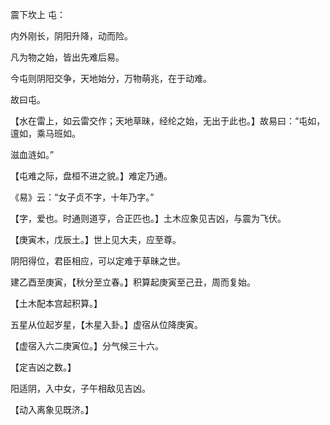 震下坎上 屯：

内外刚长，阴阳升降，动而险。

凡为物之始，皆出先难后易。

今屯则阴阳交争，天地始分，万物萌兆，在于动难。

故曰屯。

【水在雷上，如云雷交作；天地草昧，经纶之始，无出于此也。】故易曰：“屯如，邅如，乘马班如。

滋血涟如。”

【屯难之际，盘桓不进之貌。】难定乃通。

《易》云：“女子贞不字，十年乃字。”

【字，爱也。时通则道亨，合正匹也。】土木应象见吉凶，与震为飞伏。

【庚寅木，戊辰土。】世上见大夫，应至尊。

阴阳得位，君臣相应，可以定难于草昧之世。

建乙酉至庚寅，【秋分至立春。】积算起庚寅至己丑，周而复始。

【土木配本宫起积算。】

五星从位起岁星，【木星入卦。】虚宿从位降庚寅。

【虚宿入六二庚寅位。】分气候三十六。

【定吉凶之数。】

阳适阴，入中女，子午相敌见吉凶。

【动入离象见既济。】

